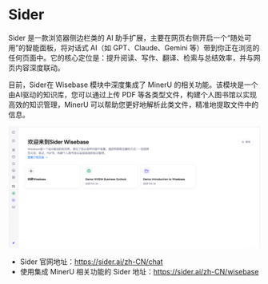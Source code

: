 # Sider

Sider 是一款浏览器侧边栏类的 AI 助手扩展，主要在网页右侧开启一个“随处可用”的智能面板，将对话式 AI（如 GPT、Claude、Gemini 等）带到你正在浏览的任何页面中。它的核心定位是：提升阅读、写作、翻译、检索与总结效率，并与网页内容深度联动。

目前，Sider在 Wisebase 模块中深度集成了 MinerU 的相关功能。该模块是一个由AI驱动的知识库，您可以通过上传 PDF 等各类型文件，构建个人图书馆以实现高效的知识管理，MinerU 可以帮助您更好地解析此类文件，精准地提取文件中的信息。

![img](../../assets/images/Sider_1.png)

- Sider 官网地址：https://sider.ai/zh-CN/chat
- 使用集成 MinerU 相关功能的 Sider 地址：https://sider.ai/zh-CN/wisebase